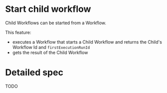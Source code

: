 # Start child workflow

Child Workflows can be started from a Workflow.

This feature: 

- executes a Workflow that starts a Child Workflow and returns the Child's Workflow Id and `firstExecutionRunId`
- gets the result of the Child Workflow

# Detailed spec

TODO